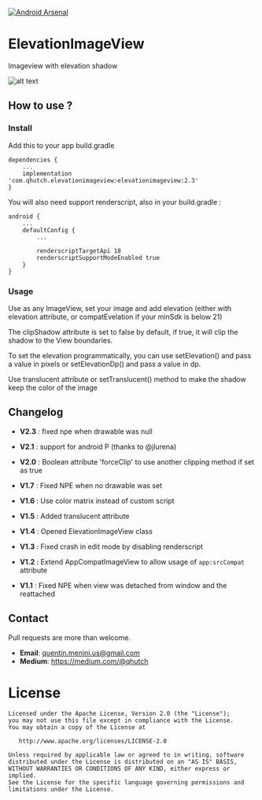 [![Android Arsenal]( https://img.shields.io/badge/Android%20Arsenal-ElevationImageView-green.svg?style=flat )]( https://android-arsenal.com/details/1/6843 )

# ElevationImageView
Imageview with elevation shadow

![alt text](https://raw.githubusercontent.com/qhutch/ElevationImageView/master/sample_gif.gif)


## How to use ?


### Install
Add this to your app build.gradle
```
dependencies {
    ...
    implementation 'com.qhutch.elevationimageview:elevationimageview:2.3'
}
```
You will also need support renderscript, also in your build.gradle :
```
android {
    ...
    defaultConfig {
        ...

        renderscriptTargetApi 18
        renderscriptSupportModeEnabled true
    }
}
```



### Usage

Use as any ImageView, set your image and add elevation (either with elevation attribute, or compatEvelation if your minSdk is below 21)

The clipShadow attribute is set to false by default, if true, it will clip the shadow to the View boundaries.

To set the elevation programmatically, you can use setElevation() and pass a value in pixels or setElevationDp() and pass a value in dp.

Use translucent attribute or setTranslucent() method to make the shadow keep the color of the image

## Changelog

- **V2.3** : fixed npe when drawable was null

- **V2.1** : support for android P (thanks to @jlurena)

- **V2.0** : Boolean attribute 'forceClip' to use another clipping method if set as true

- **V1.7** : Fixed NPE when no drawable was set

- **V1.6** : Use color matrix instead of custom script

- **V1.5** : Added translucent attribute

- **V1.4** : Opened ElevationImageView class

- **V1.3** : Fixed crash in edit mode by disabling renderscript

- **V1.2** : Extend AppCompatImageView to allow usage of `app:srcCompat` attribute

- **V1.1** : Fixed NPE when view was detached from window and the reattached


## Contact

Pull requests are more than welcome.

- **Email**: quentin.menini.us@gmail.com
- **Medium**: https://medium.com/@qhutch


# License
```
Licensed under the Apache License, Version 2.0 (the "License");
you may not use this file except in compliance with the License.
You may obtain a copy of the License at

   http://www.apache.org/licenses/LICENSE-2.0

Unless required by applicable law or agreed to in writing, software
distributed under the License is distributed on an "AS IS" BASIS,
WITHOUT WARRANTIES OR CONDITIONS OF ANY KIND, either express or implied.
See the License for the specific language governing permissions and
limitations under the License.
```
